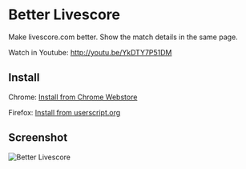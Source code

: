 Better Livescore
================

Make livescore.com better. Show the match details in the same page.

Watch in Youtube: http://youtu.be/YkDTY7P51DM

Install
-------
Chrome: [Install from Chrome Webstore](https://chrome.google.com/webstore/detail/better-livescore/gnghdfalngmjadfbcfjiecdceppgephb)

Firefox: [Install from userscript.org](http://userscripts.org/scripts/show/181418)

Screenshot
----------
![Better Livescore](https://lh4.googleusercontent.com/cnR66Z0tR9em5giY0jzXOgHAG4BzcxlPm0D1bJH8F65fFWGiMgqA71LX4F3YOBb1uvUdA0FsNQ=s640-h400-e365-rw)
